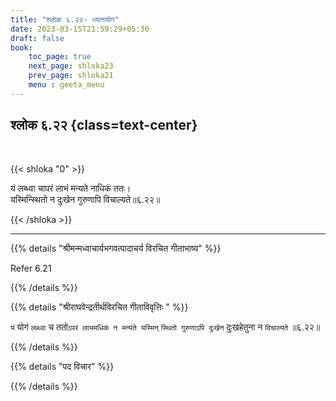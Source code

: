 ```yaml
---
title: "श्लोक ६.२२- ध्यानयोग"
date: 2023-03-15T21:59:29+05:30
draft: false
book:
    toc_page: true
    next_page: shloka23
    prev_page: shloka21
    menu : geeta_menu
---
```




## श्लोक ६.२२ {class=text-center}

<br/>

{{< shloka  "0"  >}}

यं लब्ध्वा चापरं लाभं मन्यते नाधिकं ततः।  
यस्मिन्स्थितो न दुःखेन गुरुणापि विचाल्यते॥६.२२॥

{{< /shloka >}}

---


{{% details "श्रीमन्मध्वाचार्यभगवत्पादाचर्य विरचित  गीताभाष्य" %}}

Refer 6.21

{{% /details %}}



{{% details "श्रीराघवेन्द्रतीर्थविरचित गीताविवृत्तिः " %}}

`यं` योगं `लब्ध्वा` च ततो`ऽपरं लाभमधिकं न मन्यंते यस्मिन्‌` 
`स्थितो गुरुणाऽपि दुःखेन` दुःखहेतुना न `विचाल्यते` ॥६.२२॥

{{% /details %}}



{{% details "पद विचार" %}}


{{% /details %}}
